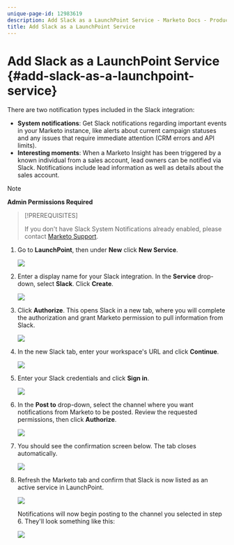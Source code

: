 ```yaml
---
unique-page-id: 12983619
description: Add Slack as a LaunchPoint Service - Marketo Docs - Product Documentation
title: Add Slack as a LaunchPoint Service
---
```


# Add Slack as a LaunchPoint Service {#add-slack-as-a-launchpoint-service}

There are two notification types included in the Slack integration:

* **System notifications**: Get Slack notifications regarding important events in your Marketo instance, like alerts about current campaign statuses and any issues that require immediate attention (CRM errors and API limits).
* **Interesting moments**: When a Marketo Insight has been triggered by a known individual from a sales account, lead owners can be notified via Slack. Notifications include lead information as well as details about the sales account.

>[!NOTE]
>
>**Admin Permissions Required**

>[!PREREQUISITES]
>
>If you don't have Slack System Notifications already enabled, please contact [Marketo Support](https://nation.marketo.com/t5/Support/ct-p/Support).

1. Go to **LaunchPoint**, then under **New** click **New Service**.

   ![](assets/image2017-11-27-14-3a13-3a18.png)

1. Enter a display name for your Slack integration. In the **Service** drop-down, select **Slack**. Click **Create**.

   ![](assets/image2017-11-27-15-3a54-3a11.png)

1. Click **Authorize**. This opens Slack in a new tab, where you will complete the authorization and grant Marketo permission to pull information from Slack.

   ![](assets/image2017-11-27-14-3a16-3a6.png)

1. In the new Slack tab, enter your workspace's URL and click **Continue**.

   ![](assets/image2017-11-27-15-3a1-3a29.png)

1. Enter your Slack credentials and click **Sign in**.

   ![](assets/image2017-11-27-15-3a1-3a3.png)

1. In the **Post to** drop-down, select the channel where you want notifications from Marketo to be posted. Review the requested permissions, then click **Authorize**.

   ![](assets/image2018-1-9-13-3a21-3a50.png)

1. You should see the confirmation screen below. The tab closes automatically.

   ![](assets/image2017-11-27-15-3a51-3a57.png)

1. Refresh the Marketo tab and confirm that Slack is now listed as an active service in LaunchPoint.

   ![](assets/image2017-11-27-15-3a55-3a37.png)

   Notifications will now begin posting to the channel you selected in step 6. They'll look something like this:

   ![](assets/samplenotification.png)
